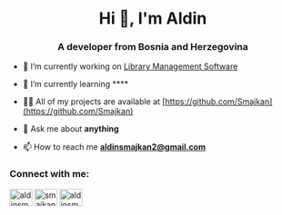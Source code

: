 <h1 align="center">Hi 👋, I'm Aldin</h1>
<h3 align="center">A developer from Bosnia and Herzegovina</h3>

- 🔭 I’m currently working on [Library Management Software](https://github.com/Smajkan/Library-Management-Software)

- 🌱 I’m currently learning ****

- 👨‍💻 All of my projects are available at [https://github.com/Smajkan](https://github.com/Smajkan)

- 💬 Ask me about **anything**

- 📫 How to reach me **aldinsmajkan2@gmail.com**

<h3 align="left">Connect with me:</h3>
<p align="left">

<a href="https://twitter.com/aldinsmajkan" target="blank"><img align="center" src="https://img.icons8.com/doodle/48/000000/twitter--v1.png" alt="aldinsmajkan" height="30" width="40" /></a>
<a href="https://fb.com/smajkan.aldin" target="blank"><img align="center" src="https://img.icons8.com/nolan/64/facebook-new.png" alt="smajkan.aldin" height="30" width="40" /></a>
<a href="https://instagram.com/aldinsmajkan" target="blank"><img align="center" src="https://img.icons8.com/metro/26/000000/instagram-new.png" alt="aldinsmajkan" height="30" width="40" /></a>
</p>




